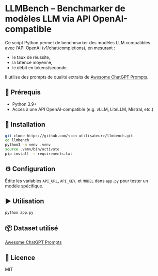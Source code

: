 # LLMBench – Benchmarker de modèles LLM via API OpenAI-compatible

Ce script Python permet de benchmarker des modèles LLM compatibles avec l'API OpenAI (v1/chat/completions), en mesurant :
- le taux de réussite,
- la latence moyenne,
- le débit en tokens/seconde.

Il utilise des prompts de qualité extraits de [Awesome ChatGPT Prompts](https://huggingface.co/datasets/fka/awesome-chatgpt-prompts).

## 🚀 Prérequis

- Python 3.9+
- Accès à une API OpenAI-compatible (e.g. vLLM, LiteLLM, Mistral, etc.)

## 🧪 Installation

```bash
git clone https://github.com/<ton-utilisateur>/llmbench.git
cd llmbench
python3 -m venv .venv
source .venv/bin/activate
pip install -r requirements.txt
````

## ⚙️ Configuration

Édite les variables `API_URL`, `API_KEY`, et `MODEL` dans `app.py` pour tester un modèle spécifique.

## ▶️ Utilisation

```bash
python app.py
```

## 📦 Dataset utilisé

[Awesome ChatGPT Prompts](https://huggingface.co/datasets/fka/awesome-chatgpt-prompts)

## 📄 Licence

MIT

````

